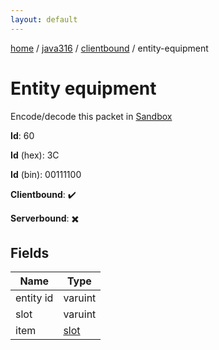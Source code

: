 ```yaml
---
layout: default
---
```


[home](/)  /  [java316](/protocol/java316)  /  [clientbound](/protocol/java316/clientbound)  /  entity-equipment

# Entity equipment

Encode/decode this packet in [Sandbox](../../../sandbox/java316#clientbound.entity_equipment)

**Id**: 60

**Id** (hex): 3C

**Id** (bin): 00111100

**Clientbound**: ✔️

**Serverbound**: ✖️

## Fields

Name | Type
---|---
entity id | varuint
slot | varuint
item | [slot](/protocol/java316/types/slot)
